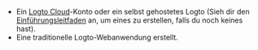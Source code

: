- Ein [Logto Cloud](https://cloud.logto.io)-Konto oder ein selbst gehostetes Logto (Sieh dir den [Einführungsleitfaden](/introduction) an, um eines zu erstellen, falls du noch keines hast).
- Eine traditionelle Logto-Webanwendung erstellt.
